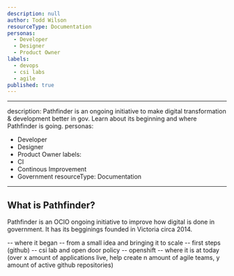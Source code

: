 ```yaml
---
description: null
author: Todd Wilson
resourceType: Documentation
personas:
  - Developer
  - Designer
  - Product Owner
labels:
  - devops
  - csi labs
  - agile
published: true
---
```


---
description: Pathfinder is an ongoing initiative to make digital transformation & development better in gov. Learn about its beginning and where Pathfinder is going. 
personas:
  - Developer
  - Designer
  - Product Owner
labels:
  - CI
  - Continous Improvement
  - Government
resourceType: Documentation
---
## What is Pathfinder?

Pathfinder is an OCIO ongoing initiative to improve how digital is done in government. It has its begginings founded in Victoria circa 2014. 

-- where it began
-- from a small idea and bringing it to scale
-- first steps (github)
-- csi lab and open door policy
-- openshift
-- where it is at today (over x amount of applications live, help create n amount of agile teams, y amount of active github repositories)

